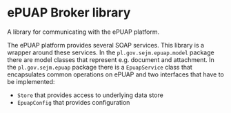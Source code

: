ePUAP Broker library
===

A library for communicating with the ePUAP platform.

The ePUAP platform provides several SOAP services. This library is a wrapper around these services.
In the `pl.gov.sejm.epuap.model` package there are model classes that represent e.g. document and attachment.
In the `pl.gov.sejm.epuap` package there is a `EpuapService` class that encapsulates common operations on ePUAP and two interfaces that have to be implemented:
- `Store` that provides access to underlying data store
- `EpuapConfig` that provides configuration


